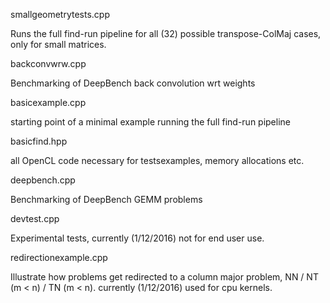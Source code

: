 smallgeometrytests.cpp

  Runs the full find-run pipeline for all (32) possible transpose-ColMaj cases, only for small matrices.
  
backconvwrw.cpp

  Benchmarking of DeepBench back convolution wrt weights
  
basicexample.cpp

  starting point of a minimal example running the full find-run pipeline 

basicfind.hpp

  all OpenCL code necessary for testsexamples, memory allocations etc.

deepbench.cpp

  Benchmarking of DeepBench GEMM problems

devtest.cpp

  Experimental tests, currently (1/12/2016) not for end user use.

redirectionexample.cpp

  Illustrate how problems get redirected to a column major problem, NN / NT (m < n) / TN (m < n). currently (1/12/2016) used for cpu kernels.
  


